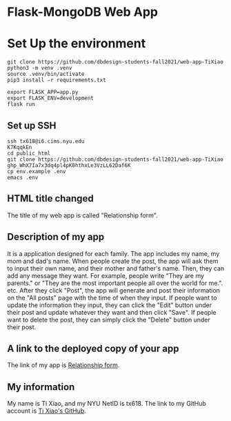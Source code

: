 # Flask-MongoDB Web App
# Set Up the environment
```
git clone https://github.com/dbdesign-students-fall2021/web-app-TiXiao
python3 -m venv .venv
source .venv/bin/activate
pip3 install -r requirements.txt
```
```
export FLASK_APP=app.py
export FLASK_ENV=development
flask run
```
## Set up SSH
```
ssh tx618@i6.cims.nyu.edu
K7KqqkEn
cd public_html
git clone https://github.com/dbdesign-students-fall2021/web-app-TiXiao
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
cp env.example .env
emacs .env
```

## HTML title changed
The title of my web app is called "Relationship form". 


## Description of my app
It is a application designed for each family. The app includes my name, my mom and dad's name. 
When people create the post, the app will ask them to input their own name, and their mother and father's name. Then, they can add any message they want. For example, people write "They are my parents." or "They are the most important people all over the world for me.". etc. After they click "Post", the app will generate and post their information on the "All posts" page with the time of when they input. 
If people want to update the information they input, they can click the "Edit" button under their post and update whatever they want and then click "Save".
If people want to delete the post, they can simply click the "Delete" button under their post.

## A link to the deployed copy of your app
The link of my app is [Relationship form](https://i6.cims.nyu.edu/~tx618/web-app-TiXiao/flask.cgi/read). 

## My information
My name is Ti Xiao, and my NYU NetID is tx618. 
The link to my GitHub account is [Ti Xiao's GitHub](https://github.com/dbdesign-students-fall2021/web-app-TiXiao). 


